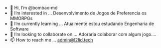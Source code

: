 - 👋 Hi, I’m @bombax-md
- 👀 I’m interested in ... Desenvolvimento de Jogos de Preferencia os MMORPGs
- 🌱 I’m currently learning ... Atualmente estou estudando Engenharia de Software
- 💞️ I’m looking to collaborate on ... Adoraria colaborar com algum jogo....
- 📫 How to reach me ... admin@l2lid.tech

<!---
bombax-md/bombax-md is a ✨ special ✨ repository because its `README.md` (this file) appears on your GitHub profile.
You can click the Preview link to take a look at your changes.
--->
